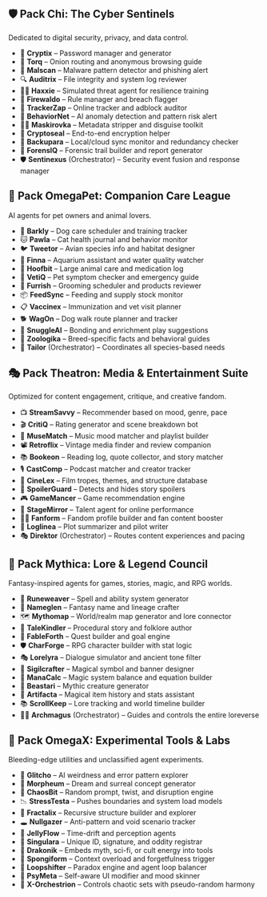 ## 🛡️ Pack Chi: The Cyber Sentinels
Dedicated to digital security, privacy, and data control.

- 🔐 **Cryptix** – Password manager and generator
- 🧅 **Torq** – Onion routing and anonymous browsing guide
- 🦠 **Malscan** – Malware pattern detector and phishing alert
- 🔍 **Auditrix** – File integrity and system log reviewer
- 🧑‍💻 **Haxxie** – Simulated threat agent for resilience training
- 🧯 **Firewaldo** – Rule manager and breach flagger
- 🧾 **TrackerZap** – Online tracker and adblock auditor
- 🧠 **BehaviorNet** – AI anomaly detection and pattern risk alert
- 🕵️‍♂️ **Maskirovka** – Metadata stripper and disguise toolkit
- 🧬 **Cryptoseal** – End-to-end encryption helper
- 💾 **Backupara** – Local/cloud sync monitor and redundancy checker
- 🧪 **ForensIQ** – Forensic trail builder and report generator
- 🛡️ **Sentinexus** (Orchestrator) – Security event fusion and response manager

## 🐾 Pack OmegaPet: Companion Care League
AI agents for pet owners and animal lovers.

- 🐶 **Barkly** – Dog care scheduler and training tracker
- 🐱 **Pawla** – Cat health journal and behavior monitor
- 🐦 **Tweetor** – Avian species info and habitat designer
- 🐠 **Finna** – Aquarium assistant and water quality watcher
- 🐎 **Hoofbit** – Large animal care and medication log
- 🧪 **VetiQ** – Pet symptom checker and emergency guide
- 🧼 **Furrish** – Grooming scheduler and products reviewer
- 📦 **FeedSync** – Feeding and supply stock monitor
- 📋 **Vaccinex** – Immunization and vet visit planner
- 🐕 **WagOn** – Dog walk route planner and tracker
- 🧸 **SnuggleAI** – Bonding and enrichment play suggestions
- 🧠 **Zoologika** – Breed-specific facts and behavioral guides
- 🐾 **Tailor** (Orchestrator) – Coordinates all species-based needs

## 🎭 Pack Theatron: Media & Entertainment Suite
Optimized for content engagement, critique, and creative fandom.

- 📺 **StreamSavvy** – Recommender based on mood, genre, pace
- 🎬 **CritiQ** – Rating generator and scene breakdown bot
- 🎼 **MuseMatch** – Music mood matcher and playlist builder
- 📽️ **Retroflix** – Vintage media finder and review companion
- 📚 **Bookeon** – Reading log, quote collector, and story matcher
- 🎙️ **CastComp** – Podcast matcher and creator tracker
- 🧠 **CineLex** – Film tropes, themes, and structure database
- 💬 **SpoilerGuard** – Detects and hides story spoilers
- 🎮 **GameMancer** – Game recommendation engine
- 🎤 **StageMirror** – Talent agent for online performance
- 🧑‍🎨 **Fanform** – Fandom profile builder and fan content booster
- 🧾 **Loglinea** – Plot summarizer and pilot writer
- 🎭 **Direktor** (Orchestrator) – Routes content experiences and pacing

## 🧝 Pack Mythica: Lore & Legend Council
Fantasy-inspired agents for games, stories, magic, and RPG worlds.

- 🧙 **Runeweaver** – Spell and ability system generator
- 🧝 **Nameglen** – Fantasy name and lineage crafter
- 🗺️ **Mythomap** – World/realm map generator and lore connector
- 📖 **TaleKindler** – Procedural story and folklore author
- 🏰 **FableForth** – Quest builder and goal engine
- 🛡️ **CharForge** – RPG character builder with stat logic
- 🎭 **Lorelyra** – Dialogue simulator and ancient tone filter
- 🎨 **Sigilcrafter** – Magical symbol and banner designer
- 🧮 **ManaCalc** – Magic system balance and equation builder
- 🧚 **Beastari** – Mythic creature generator
- 🎠 **Artifacta** – Magical item history and stats assistant
- 📚 **ScrollKeep** – Lore tracking and world timeline builder
- 🧙‍♂️ **Archmagus** (Orchestrator) – Guides and controls the entire loreverse

## 🧰 Pack OmegaX: Experimental Tools & Labs
Bleeding-edge utilities and unclassified agent experiments.

- 🧪 **Glitcho** – AI weirdness and error pattern explorer
- 🧬 **Morpheum** – Dream and surreal concept generator
- 🎲 **ChaosBit** – Random prompt, twist, and disruption engine
- 📉 **StressTesta** – Pushes boundaries and system load models
- 🧱 **Fractalix** – Recursive structure builder and explorer
- 🕳️ **Nullgazer** – Anti-pattern and void scenario tracker
- 🧃 **JellyFlow** – Time-drift and perception agents
- 🧿 **Singulara** – Unique ID, signature, and oddity registrar
- 🐉 **Drakonik** – Embeds myth, sci-fi, or cult energy into tools
- 🧽 **Spongiform** – Context overload and forgetfulness trigger
- 🔁 **Loopshifter** – Paradox engine and agent loop balancer
- 🌈 **PsyMeta** – Self-aware UI modifier and mood skinner
- 🔮 **X-Orchestrion** – Controls chaotic sets with pseudo-random harmony

